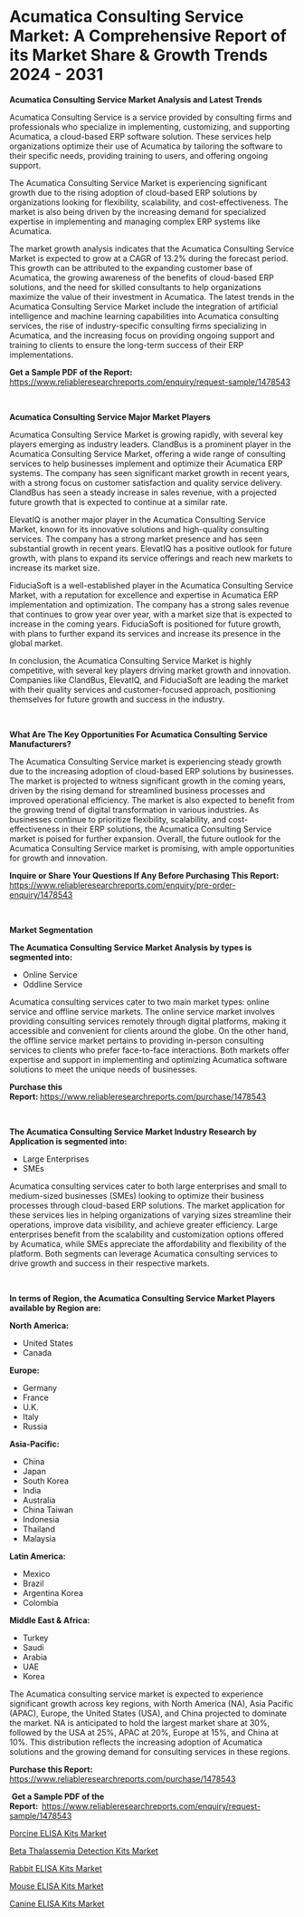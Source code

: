<p><h1>Acumatica Consulting Service Market: A Comprehensive Report of its Market Share & Growth Trends 2024 - 2031</h1></p><p><strong>Acumatica Consulting Service Market Analysis and Latest Trends</strong></p>
<p><p>Acumatica Consulting Service is a service provided by consulting firms and professionals who specialize in implementing, customizing, and supporting Acumatica, a cloud-based ERP software solution. These services help organizations optimize their use of Acumatica by tailoring the software to their specific needs, providing training to users, and offering ongoing support.</p><p>The Acumatica Consulting Service Market is experiencing significant growth due to the rising adoption of cloud-based ERP solutions by organizations looking for flexibility, scalability, and cost-effectiveness. The market is also being driven by the increasing demand for specialized expertise in implementing and managing complex ERP systems like Acumatica.</p><p>The market growth analysis indicates that the Acumatica Consulting Service Market is expected to grow at a CAGR of 13.2% during the forecast period. This growth can be attributed to the expanding customer base of Acumatica, the growing awareness of the benefits of cloud-based ERP solutions, and the need for skilled consultants to help organizations maximize the value of their investment in Acumatica. The latest trends in the Acumatica Consulting Service Market include the integration of artificial intelligence and machine learning capabilities into Acumatica consulting services, the rise of industry-specific consulting firms specializing in Acumatica, and the increasing focus on providing ongoing support and training to clients to ensure the long-term success of their ERP implementations.</p></p>
<p><strong>Get a Sample PDF of the Report:&nbsp;</strong> <a href="https://www.reliableresearchreports.com/enquiry/request-sample/1478543">https://www.reliableresearchreports.com/enquiry/request-sample/1478543</a></p>
<p>&nbsp;</p>
<p><strong>Acumatica Consulting Service Major Market Players</strong></p>
<p><p>Acumatica Consulting Service Market is growing rapidly, with several key players emerging as industry leaders.  ClandBus is a prominent player in the Acumatica Consulting Service Market, offering a wide range of consulting services to help businesses implement and optimize their Acumatica ERP systems. The company has seen significant market growth in recent years, with a strong focus on customer satisfaction and quality service delivery. ClandBus has seen a steady increase in sales revenue, with a projected future growth that is expected to continue at a similar rate.</p><p>ElevatIQ is another major player in the Acumatica Consulting Service Market, known for its innovative solutions and high-quality consulting services. The company has a strong market presence and has seen substantial growth in recent years. ElevatIQ has a positive outlook for future growth, with plans to expand its service offerings and reach new markets to increase its market size.</p><p>FiduciaSoft is a well-established player in the Acumatica Consulting Service Market, with a reputation for excellence and expertise in Acumatica ERP implementation and optimization. The company has a strong sales revenue that continues to grow year over year, with a market size that is expected to increase in the coming years. FiduciaSoft is positioned for future growth, with plans to further expand its services and increase its presence in the global market.</p><p>In conclusion, the Acumatica Consulting Service Market is highly competitive, with several key players driving market growth and innovation. Companies like ClandBus, ElevatIQ, and FiduciaSoft are leading the market with their quality services and customer-focused approach, positioning themselves for future growth and success in the industry.</p></p>
<p>&nbsp;</p>
<p><strong>What Are The Key Opportunities For Acumatica Consulting Service Manufacturers?</strong></p>
<p><p>The Acumatica Consulting Service market is experiencing steady growth due to the increasing adoption of cloud-based ERP solutions by businesses. The market is projected to witness significant growth in the coming years, driven by the rising demand for streamlined business processes and improved operational efficiency. The market is also expected to benefit from the growing trend of digital transformation in various industries. As businesses continue to prioritize flexibility, scalability, and cost-effectiveness in their ERP solutions, the Acumatica Consulting Service market is poised for further expansion. Overall, the future outlook for the Acumatica Consulting Service market is promising, with ample opportunities for growth and innovation.</p></p>
<p><strong>Inquire or Share Your Questions If Any Before Purchasing This Report:</strong> <a href="https://www.reliableresearchreports.com/enquiry/pre-order-enquiry/1478543">https://www.reliableresearchreports.com/enquiry/pre-order-enquiry/1478543</a></p>
<p>&nbsp;</p>
<p><strong>Market Segmentation</strong></p>
<p><strong>The Acumatica Consulting Service Market Analysis by types is segmented into:</strong></p>
<p><ul><li>Online Service</li><li>Oddline Service</li></ul></p>
<p><p>Acumatica consulting services cater to two main market types: online service and offline service markets. The online service market involves providing consulting services remotely through digital platforms, making it accessible and convenient for clients around the globe. On the other hand, the offline service market pertains to providing in-person consulting services to clients who prefer face-to-face interactions. Both markets offer expertise and support in implementing and optimizing Acumatica software solutions to meet the unique needs of businesses.</p></p>
<p><strong>Purchase this Report:&nbsp;</strong><a href="https://www.reliableresearchreports.com/purchase/1478543">https://www.reliableresearchreports.com/purchase/1478543</a></p>
<p>&nbsp;</p>
<p><strong>The Acumatica Consulting Service Market Industry Research by Application is segmented into:</strong></p>
<p><ul><li>Large Enterprises</li><li>SMEs</li></ul></p>
<p><p>Acumatica consulting services cater to both large enterprises and small to medium-sized businesses (SMEs) looking to optimize their business processes through cloud-based ERP solutions. The market application for these services lies in helping organizations of varying sizes streamline their operations, improve data visibility, and achieve greater efficiency. Large enterprises benefit from the scalability and customization options offered by Acumatica, while SMEs appreciate the affordability and flexibility of the platform. Both segments can leverage Acumatica consulting services to drive growth and success in their respective markets.</p></p>
<p>&nbsp;</p>
<p><strong>In terms of Region, the Acumatica Consulting Service Market Players available by Region are:</strong></p>
<p>
    <p> <strong> North America: </strong>
        <ul>
            <li>United States</li>
            <li>Canada</li>
        </ul>
        </p> 
    <p> <strong> Europe: </strong>
        <ul>
            <li>Germany</li>
            <li>France</li>
            <li>U.K.</li>
            <li>Italy</li>
            <li>Russia</li>
        </ul>
        </p> 
    <p> <strong> Asia-Pacific: </strong>
        <ul>
            <li>China</li>
            <li>Japan</li>
            <li>South Korea</li>
            <li>India</li>
            <li>Australia</li>
            <li>China Taiwan</li>
            <li>Indonesia</li>
            <li>Thailand</li>
            <li>Malaysia</li>
        </ul>
        </p> 
    <p> <strong> Latin America: </strong>
        <ul>
            <li>Mexico</li>
            <li>Brazil</li>
            <li>Argentina Korea</li>
            <li>Colombia</li>
        </ul>
        </p> 
    <p> <strong> Middle East & Africa: </strong>
        <ul>
            <li>Turkey</li>
            <li>Saudi</li>
            <li>Arabia</li>
            <li>UAE</li>
            <li>Korea</li>
        </ul>
    </p>
    </p>
<p><p>The Acumatica consulting service market is expected to experience significant growth across key regions, with North America (NA), Asia Pacific (APAC), Europe, the United States (USA), and China projected to dominate the market. NA is anticipated to hold the largest market share at 30%, followed by the USA at 25%, APAC at 20%, Europe at 15%, and China at 10%. This distribution reflects the increasing adoption of Acumatica solutions and the growing demand for consulting services in these regions.</p></p>
<p><strong>Purchase this Report: </strong><a href="https://www.reliableresearchreports.com/purchase/1478543">https://www.reliableresearchreports.com/purchase/1478543</a></p>
<p>&nbsp;<strong>Get a Sample PDF of the Report:&nbsp;&nbsp;</strong><a href="https://www.reliableresearchreports.com/enquiry/request-sample/1478543">https://www.reliableresearchreports.com/enquiry/request-sample/1478543</a></p>
<p><strong></strong></p>
<p><p><a href="https://medium.com/p/4ae138cfd137/edit">Porcine ELISA Kits Market</a></p><p><a href="https://medium.com/p/211bdae5d5eb/edit">Beta Thalassemia Detection Kits Market</a></p><p><a href="https://medium.com/p/8a3fd8d42f36/edit">Rabbit ELISA Kits Market</a></p><p><a href="https://medium.com/p/af711af5145e/edit">Mouse ELISA Kits Market</a></p><p><a href="https://medium.com/p/8ba992582642/edit">Canine ELISA Kits Market</a></p></p>